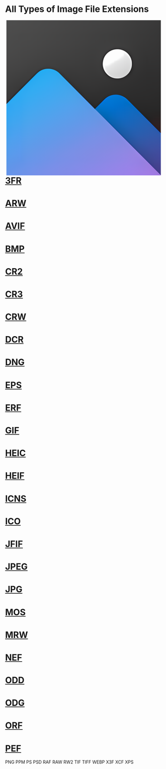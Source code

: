 # All Types of Image File Extensions

<img src="https://github.com/MRCYODev/All-Image-Extentions/blob/main/Image%20Extention.png?raw=true" width="500" align="right">

# [3FR](/3FR.md)
# [ARW](/ARW.md)
# [AVIF](/AVIF.md)
# [BMP](/BMP.md)
# [CR2](/CR2.md)
# [CR3](/CR3.md)
# [CRW](/CRW.md)
# [DCR](/DCR.md)
# [DNG](/DNG.md)
# [EPS](/EPS.md)
# [ERF](/ERF.md)
# [GIF](/GIF.md)
# [HEIC](/HEIC.md)
# [HEIF](/HEIF.md)
# [ICNS](/ICNS.md)
# [ICO](/ICO.md)
# [JFIF](/JFIF.md)
# [JPEG](/JPEG.md)
# [JPG](/JPG.md)
# [MOS](/MOS.md)
# [MRW](/MRW.md)
# [NEF](/NEF.md)
# [ODD](/ODD.md)
# [ODG](/ODG.md)
# [ORF](/ORF.md)
# [PEF](/PEF.md)
PNG
PPM
PS
PSD
RAF
RAW
RW2
TIF
TIFF
WEBP
X3F
XCF
XPS




